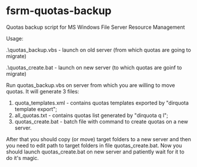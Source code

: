fsrm-quotas-backup
==================

Quotas backup script for MS Windows File Server Resource Management

Usage:

.\quotas_backup.vbs - launch on old server (from which quotas are going to migrate)

.\quotas_create.bat - launch on new server (to which quotas are goinf to migrate)


Run quotas_backup.vbs on server from which you are willing to move quotas.
It will generate 3 files:
1) quota_templates.xml - contains quotas templates exported by "dirquota template export";
2) all_quotas.txt - contains quotas list generated by "dirquota q l";
3) quotas_create.bat - batch file with command to create quotas on a new server.

After that you should copy (or move) target folders to a new server and then
you need to edit path to target folders in file quotas_create.bat. Now you
should launch quotas_create.bat on new server and patiently wait for it to do
it's magic.
